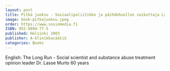```yaml
---
layout: post
title: Pitkä juoksu - Sosiaalipoliitikko ja päihdehuollon vaikuttaja Lasse Murto 60 vuotta
image: book-pitkajuoksu.jpeg
order: https://www.sosiomedia.fi
ISBN: 952-9894-77-5
published: Helsinki 2003
publisher: A-klinikkasäätiö
categories: Books
---
```


English:
The Long Run - Social scientist and substance abuse treatment opinion leader Dr. Lasse Murto 60 years


